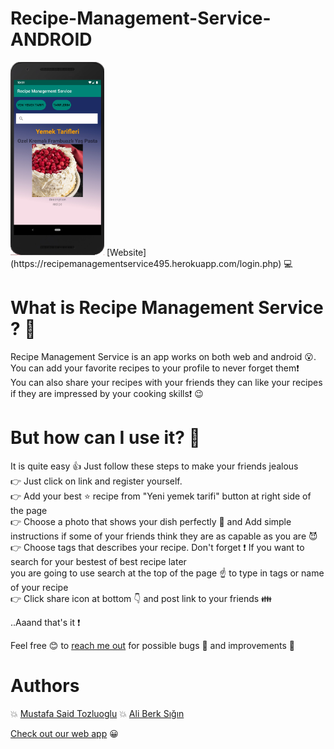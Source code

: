 # Recipe-Management-Service-ANDROID

<img src="android.png" width=150>
[Website](https://recipemanagementservice495.herokuapp.com/login.php) 💻


# What is Recipe Management Service ? 🤔

  Recipe Management Service is an app works on both web and android 😮.  You can add your favorite recipes to your profile to never forget them❗️  
  You can also share your recipes with your friends they can like your recipes if they are impressed by your cooking skills❗️ 😉
  
# But how can I use it? 🤔
  
  It is quite easy 👍 Just follow these steps to make your friends jealous  
  👉 Just click on link and register yourself.  
  👉 Add your best ⭐️ recipe from "Yeni yemek tarifi" button at right side of the page  
  👉 Choose a photo that shows your dish perfectly 🌟 and Add simple instructions if some of your friends think they are as capable as you are 😈  
  👉 Choose tags that describes your recipe. Don't forget ❗️ If you want to search for your bestest of best recipe later  
  you are going to use search at the top of the page ☝️ to type in tags or name of your recipe  
  👉 Click share icon at bottom 👇 and post link to your friends 👪  
  
  ..Aaand that's it ❗️  
  
 Feel free 😊 to [reach me out](mailto:m_saidt@hotmail.com) for possible bugs 🐛 and improvements 💪
  
 # Authors
  
 💥 [Mustafa Said Tozluoglu](https://github.com/mustafatozluoglu)
 💥 [Ali Berk Sığın](https://github.com/berksigin)

 [Check out our web app](https://github.com/dab2m/Recipe-Management-Service-Web) 😀
